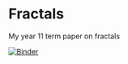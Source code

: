# Fractals
My year 11 term paper on fractals

[![Binder](https://mybinder.org/badge_logo.svg)](https://mybinder.org/v2/gh/failpt/Fractals/main?urlpath=%2Fvoila%2Frender%2Ffractals.ipynb)
